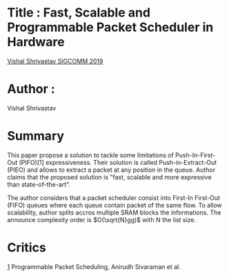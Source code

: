 # Title : Fast, Scalable and Programmable Packet Scheduler in Hardware
[Vishal Shrivastav SIGCOMM 2019](http://www.cs.cornell.edu/~vishal/papers/pieo_2019.pdf)

# Author :
Vishal Shrivastav

# Summary
This paper propose a solution to tackle some limitations of Push-In-First-Out (PIFO)[1] expressiveness.
Their solution is called Push-in-Extract-Out (PIEO) and allows to extract a packet at any position in the queue.
Author claims that the proposed solution is "fast, scalable and more expressive than state-of-the-art".

The author considers that a packet scheduler consist into First-In First-Out (FIFO) queues where each queue contain packet of the same flow.
To allow scalability, author splits accros multiple SRAM blocks the informations.
The announce complexity order is 
$O(\sqrt{N}gg)$ with N the list size.

# Critics


[1](https://arxiv.org/pdf/1602.06045.pdf) Programmable Packet Scheduling, Anirudh Sivaraman et al.
